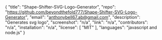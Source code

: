 {
    "title": "Shape-Shifter-SVG-Logo-Generator",
    "repo": "https://github.com/beyondthefold777/Shape-Shifter-SVG-Logo-Generator",
    "email": "anthonybell67.ab@gmail.com",
    "description": "Generates svg logo",
    "screenshot": "n/a",
    "link": "n/a",
    "contributors": "n/a",
    "installation": "n/a",
    "license": [
        "MIT"
    ],
    "languages": "javascript and node.js"
}